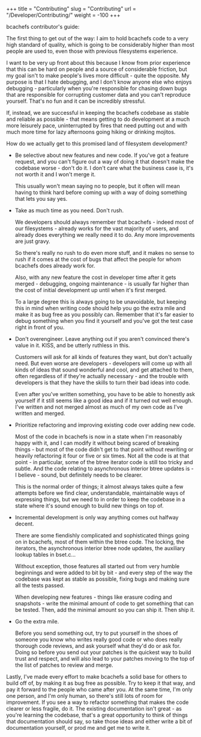 +++
title = "Contributing"
slug = "Contributing"
url = "/Developer/Contributing/"
weight = -100
+++

bcachefs contributor's guide:

The first thing to get out of the way: I aim to hold bcachefs code to a very high standard of quality, which is going to be considerably higher than most people are used to, even those with previous filesystems experience.

I want to be very up front about this because I know from prior experience that this can be hard on people and a source of considerable friction, but my goal isn't to make people's lives more difficult - quite the opposite. My purpose is that I hate debugging, and I don't know anyone else who enjoys debugging - particularly when you're responsible for chasing down bugs that are responsible for corrupting customer data and you can't reproduce yourself. That's no fun and it can be incredibly stressful.

If, instead, we are successful in keeping the bcachefs codebase as stable and reliable as possible - that means getting to do development at a much more leisurely pace, uninterrupted by fires that need putting out and with much more time for lazy afternoons going hiking or drinking mojitos.

How do we actually get to this promised land of filesystem development?

* Be selective about new features and new code. If you've got a feature
   request, and you can't figure out a way of doing it that doesn't make the
   codebase worse - don't do it. I don't care what the business case is, it's
   not worth it and I won't merge it.

   This usually won't mean saying no to people, but it often will mean having to
   think hard before coming up with a way of doing something that lets you say
   yes.

* Take as much time as you need. Don't rush.

   We developers should always remember that bcachefs - indeed most of our
   filesystems - already works for the vast majority of users, and already does
   everything we really need it to do. Any more improvements are just gravy.

   So there's really no rush to do even more stuff, and it makes no sense to
   rush if it comes at the cost of bugs that affect the people for whom bcachefs
   does already work for.

   Also, with any new feature the cost in developer time after it gets merged -
   debugging, ongoing maintenance - is usually far higher than the cost of
   initial development up until when it's first merged.

   To a large degree this is always going to be unavoidable, but keeping this in
   mind when writing code should help you go the extra mile and make it as bug
   free as you possibly can. Remember that it's far easier to debug something
   when you find it yourself and you've got the test case right in front of
   you.

* Don't overengineer. Leave anything out if you aren't convinced there's value
   in it. KISS, and be utterly ruthless in this.

   Customers will ask for all kinds of features they want, but don't actually
   need. But even worse are developers - developers will come up with all kinds
   of ideas that sound wonderful and cool, and get attached to them, often
   regardless of if they're actually necessary - and the trouble with developers
   is that they have the skills to turn their bad ideas into code.

   Even after you've written something, you have to be able to honestly ask
   yourself if it still seems like a good idea and if it turned out well enough.
   I've written and not merged almost as much of my own code as I've written and
   merged.

* Prioritize refactoring and improving existing code over adding new code.

   Most of the code in bcachefs is now in a state when I'm reasonably happy with
   it, and I can modify it without being scared of breaking things - but most of
   the code didn't get to that point without rewriting or heavily refactoring it
   four or five or six times. Not all the code is at that point - in particular,
   some of the btree iterator code is still too tricky and subtle. And the code
   relating to asynchronous interior btree updates is - I believe - sound, but
   definitely needs to be clearer.

   This is the normal order of things; it almost always takes quite a few
   attempts before we find clear, understandable, maintainable ways of
   expressing things, but we need to in order to keep the codebase in a state
   where it's sound enough to build new things on top of.

* Incremental development is only way anything comes out halfway decent.

   There are some fiendishly complicated and sophisticated things going on in
   bcachefs, most of them within the btree code. The locking, the iterators, the
   asynchronous interior btree node updates, the auxiliary lookup tables in
   bset.c...

   Without exception, those features all started out from very humble beginnings
   and were added to bit by bit - and every step of the way the codebase was
   kept as stable as possible, fixing bugs and making sure all the tests passed.

   When developing new features - things like erasure coding and snapshots -
   write the minimal amount of code to get something that can be tested. Then,
   add the minimal amount so you can ship it. Then ship it.

* Go the extra mile.

   Before you send something out, try to put yourself in the shoes of someone
   you know who writes really good code or who does really thorough code
   reviews, and ask yourself what they'd do or ask for. Doing so before you send
   out your patches is the quickest way to build trust and respect, and will
   also lead to your patches moving to the top of the list of patches to review
   and merge.

Lastly, I've made every effort to make bcachefs a solid base for others to build
off of, by making it as bug free as possible. Try to keep it that way, and pay
it forward to the people who came after you. At the same time, I'm only one
person, and I'm only human, so there's still lots of room for improvement. If
you see a way to refactor something that makes the code clearer or less fragile,
do it. The existing documentation isn't great - as you're learning the codebase,
that's a great opportunity to think of things that documentation should say, so
take those ideas and either write a bit of documentation yourself, or prod me
and get me to write it.
